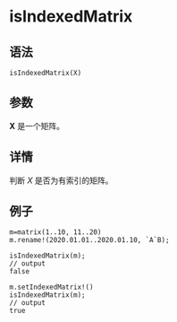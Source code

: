 # isIndexedMatrix

## 语法

`isIndexedMatrix(X)`

## 参数

**X** 是一个矩阵。

## 详情

判断 *X* 是否为有索引的矩阵。

## 例子

```
m=matrix(1..10, 11..20)
m.rename!(2020.01.01..2020.01.10, `A`B);

isIndexedMatrix(m);
// output
false

m.setIndexedMatrix!()
isIndexedMatrix(m);
// output
true
```

